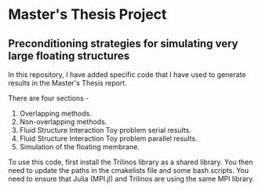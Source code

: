 # Master's Thesis Project
## Preconditioning strategies for simulating very large floating structures

In this repository, I have added specific code that I have used to generate results in the Master's Thesis report.

There are four sections - 
1. Overlapping methods.
2. Non-overlapping methods.
3. Fluid Structure Interaction Toy problem serial results.
4. Fluid Structure Interaction Toy problem parallel results.
5. Simulation of the floating membrane.

To use this code, first install the Trilinos library as a shared library. You then need to update the paths in the cmakelists
file and some bash scripts. You need to ensure that Julia (MPI.jl) and Trilinos are using the same MPI library.